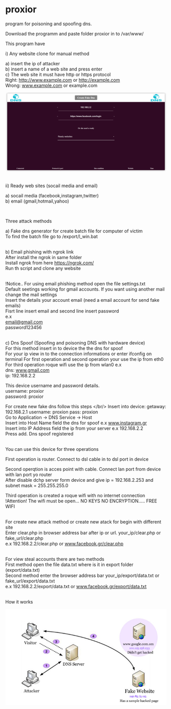 # proxior
program for poisoning and spoofing dns. <br/>

 Download the programm and paste folder proxior in to /var/www/ <br/>

This program have  <br/>

i) Any website clone for manual method <br/>

  a) insert the ip of attacker <br/>
  b) insert a name of a web site and press enter <br/>
  c) The web site it must have http or https protocol <br/>
     Right: http://www.example.com or http://example.com <br/>
     Wrong: www.example.com or example.com <br/>
     
![1](css/screenshots/1.png) <br/><br/> 



 ii) Ready web sites (socail media and email) <br/>
 
 a) socail media (facebook,instagram,twitter) <br/>
 b) email (gmail,hotmail,yahoo) <br/>


<br/>

Three attack methods 

a) Fake dns generator for create batch file for computer of victim <br/>
   To find the batch file go to /export/l_win.bat  <br/> <br/>

b) Email phishing with ngrok link <br/>
 After install the ngrok in same folder <br/>
 Install ngrok from here https://ngrok.com/ <br/>
 Run th script and clone any website <br/> <br/>
 
 !Notice.. For using email phishing method open the file settings.txt <br/>
 Default seetings working for gmail accounts. If you want using another mail change the mail settings <br />
 Insert the details your account email (need a email account for send fake emails) <br/>
 Fisrt line insert email and second line insert password <br/>
 e.x <br/>
 email@gmail.com <br/>
 password123456 <br/> <br/>
 
c) Dns Spoof (Spoofing and poisoning DNS with hardware device) <br/>
   For this method insert in to device the the dns for spoof <br/>
   For your ip view in to the connection informations or enter ifconfig on terminal
   For first operation and second operation your use the ip from eth0 
   For third operation roque wifi use the ip from wlan0 
   e.x <br/>
   dns: www.gmail.com <br/>
   ip: 192.168.2.2 <br/>
   
   This device username and password details. <br/>
   username: proxior <br/>
   password: proxior <br/>
   
   For create new fake dns follow this steps </br/>
   Insert into device: getaway: 192.168.2.1 username: proxion pass: proxion  <br/>
   Go to Application -> DNS Service -> Host <br/>
   Insert into Host Name field the dns for spoof e.x www.instagram.gr <br/>
   Insert into IP Address field the ip from your server e.x 192.168.2.2 <br>
   Press add. Dns spoof registered <br/> <br/>
   
   You can use this device for three operations <br/>
   
   First operation is router. Connect to dsl cable in to dsl port in device <br/>
   
   Second operqtion is acces point with cable. Connect lan port from device with lan port yo router <br/>
   After disable dchp server form device and give ip = 192.168.2.253 and subnet mask = 255.255.255.0 <br/>
   
   Third operation is created a roque wifi with no internet connection <br/>
   !Attention! The wifi must be open... NO KEYS NO ENCRYPTION..... FREE WIFI <br/> <br/>
   
   For create new attack method or create new atack for begin with different site <br/> 
   Enter clear.php in browser address bar after ip or url. your_ip/clear.php or fake_url/clear.php <br/>
   e.x 192.168.2.2/clear.php or www.facebook.gr/clear.php <br/> <br/>
   
   For view steal accounts there are two methods </br>
   First method open the file data.txt where is it in export folder (export/data.txt) <br/>
   Second method enter the browser address bar your_ip/export/data.txt or fake_url/export/data.txt <br/>
   e.x 192.168.2.2/export/data.txt or www.facebook.gr/export/data.txt <br/> <br/>
   
   
  

How it works

![clonene_diagram](css/clone_diagram.jpg) 
